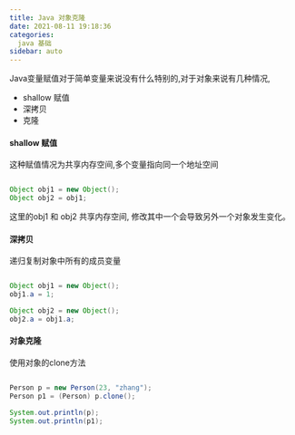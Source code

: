 ```yaml
---
title: Java 对象克隆
date: 2021-08-11 19:18:36
categories:
  java 基础
sidebar: auto
---
```


Java变量赋值对于简单变量来说没有什么特别的,对于对象来说有几种情况,

- shallow 赋值
- 深拷贝
- 克隆


#### shallow 赋值

这种赋值情况为共享内存空间,多个变量指向同一个地址空间

``` java

Object obj1 = new Object();
Object obj2 = obj1;
```
这里的obj1 和 obj2 共享内存空间, 修改其中一个会导致另外一个对象发生变化。

#### 深拷贝

递归复制对象中所有的成员变量


``` java

Object obj1 = new Object();
obj1.a = 1;

Object obj2 = new Object();
obj2.a = obj1.a;
```

#### 对象克隆

使用对象的clone方法

``` Java

Person p = new Person(23, "zhang");
Person p1 = (Person) p.clone();

System.out.println(p);
System.out.println(p1);
```
